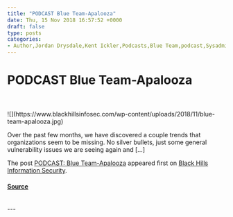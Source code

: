 ```yaml
---
title: "PODCAST Blue Team-Apalooza"
date: Thu, 15 Nov 2018 16:57:52 +0000
draft: false
type: posts
categories: 
- Author,Jordan Drysdale,Kent Ickler,Podcasts,Blue Team,podcast,Sysadmin,tools
---
```

# PODCAST Blue Team-Apalooza

<br/>

<br/>
![](https://www.blackhillsinfosec.com/wp-content/uploads/2018/11/blue-team-apalooza.jpg)

Over the past few months, we have discovered a couple trends that organizations seem to be missing. No silver bullets, just some general vulnerability issues we are seeing again and \[…\]

The post [PODCAST: Blue Team-Apalooza](https://www.blackhillsinfosec.com/podcast-blue-team-apalooza/) appeared first on [Black Hills Information Security](https://www.blackhillsinfosec.com).

#### [Source](https://www.blackhillsinfosec.com/podcast-blue-team-apalooza/)

<br/>
---
